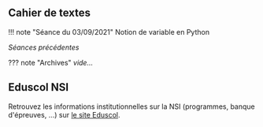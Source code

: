 
## Cahier de textes

!!! note "Séance du 03/09/2021"
    Notion de variable en Python

*Séances précédentes*

??? note "Archives"
    *vide...*




## Eduscol NSI 

Retrouvez les informations institutionnelles sur la NSI (programmes, banque d'épreuves, ...) sur [le site Eduscol](https://eduscol.education.fr/2068/programmes-et-ressources-en-numerique-et-sciences-informatiques-voie-g).
 
